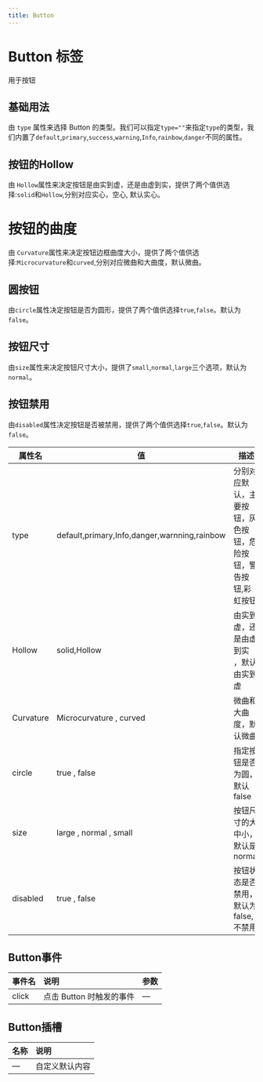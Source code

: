 ```yaml
---
title: Button
---
```


# Button 标签

用于按钮

## 基础用法

由 `type` 属性来选择 Button 的类型。我们可以指定`type=""`来指定`type`的类型，我们内置了`default`,`primary`,`success`,`warning`,`Info`,`rainbow`,`danger`不同的属性。

<preview path="../examples/button/type.vue" title="" description=""></preview>

## 按钮的Hollow

由 `Hollow`属性来决定按钮是由实到虚，还是由虚到实，提供了两个值供选择:`solid`和`Hollow`,分别对应实心，空心, 默认实心。

<preview path="../examples/button/Hollow.vue" title="" description=""></preview>

# 按钮的曲度

由 `Curvature`属性来决定按钮边框曲度大小，提供了两个值供选择:`Microcurvature`和`curved`,分别对应微曲和大曲度，默认微曲。

<preview path="../examples/button/curvature.vue" title="" description=""></preview>

## 圆按钮

由`circle`属性决定按钮是否为圆形，提供了两个值供选择`true`,`false`。默认为`false`。

<preview path="../examples/button/iscircle.vue" title="" description=""></preview>

## 按钮尺寸

由`size`属性来决定按钮尺寸大小，提供了`small`,`normal`,`large`三个选项，默认为`normal`。

<preview path="../examples/button/size.vue" title="" description=""></preview>

## 按钮禁用

由`disabled`属性决定按钮是否被禁用，提供了两个值供选择`true`,`false`。默认为`false`。

<preview path="../examples/button/disabled.vue" title="" description=""></preview>

| 属性名       | 值                                            | 描述                             |
|-----------|----------------------------------------------|--------------------------------|
| type      | default,primary,Info,danger,warnning,rainbow | 分别对应默认，主要按钮，灰色按钮，危险按钮，警告按钮,彩虹按钮 |
| Hollow    | solid,Hollow                                 | 由实到虚，还是由虚到实 ，默认由实到虚            |
| Curvature | Microcurvature , curved                      | 微曲和大曲度，默认微曲                    |
| circle    | true , false | 指定按钮是否为圆，默认false               |
| size      | large , normal , small | 按钮尺寸的大中小，默认是normal             |
| disabled  | true , false | 按钮状态是否禁用，默认为false,不禁用          |

## Button事件

<preview path="../examples/button/clickFun.vue" title="" description=""></preview>

| 事件名 | 说明               | 参数 |
| :----- |:-----------------| :--- |
| click  | 点击 Button 时触发的事件 | —    |

## Button插槽

<preview path="../examples/button/slotDemo.vue" title="" description=""></preview>

| 名称 | 说明           |
| :--- | :------------- |
| —    | 自定义默认内容 |